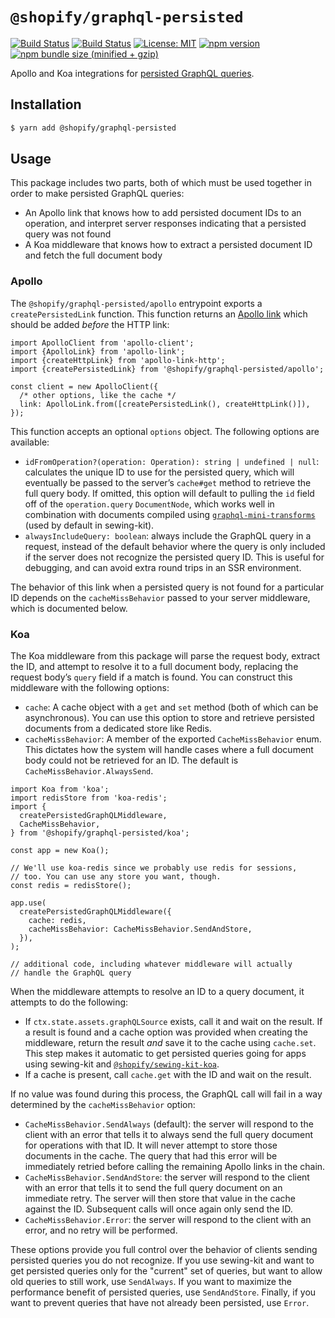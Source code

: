 # `@shopify/graphql-persisted`

[![Build Status](https://github.com/Shopify/quilt/workflows/Node-CI/badge.svg?branch=master)](https://github.com/Shopify/quilt/actions?query=workflow%3ANode-CI)
[![Build Status](https://github.com/Shopify/quilt/workflows/Ruby-CI/badge.svg?branch=master)](https://github.com/Shopify/quilt/actions?query=workflow%3ARuby-CI)
[![License: MIT](https://img.shields.io/badge/License-MIT-green.svg)](LICENSE.md) [![npm version](https://badge.fury.io/js/%40shopify%2Fgraphql-persisted.svg)](https://badge.fury.io/js/%40shopify%2Fgraphql-persisted.svg) [![npm bundle size (minified + gzip)](https://img.shields.io/bundlephobia/minzip/@shopify/graphql-persisted.svg)](https://img.shields.io/bundlephobia/minzip/@shopify/graphql-persisted.svg)

Apollo and Koa integrations for [persisted GraphQL queries](https://blog.apollographql.com/persisted-graphql-queries-with-apollo-client-119fd7e6bba5).

## Installation

```bash
$ yarn add @shopify/graphql-persisted
```

## Usage

This package includes two parts, both of which must be used together in order to make persisted GraphQL queries:

- An Apollo link that knows how to add persisted document IDs to an operation, and interpret server responses indicating that a persisted query was not found
- A Koa middleware that knows how to extract a persisted document ID and fetch the full document body

### Apollo

The `@shopify/graphql-persisted/apollo` entrypoint exports a `createPersistedLink` function. This function returns an [Apollo link](https://www.apollographql.com/docs/link/) which should be added _before_ the HTTP link:

```tsx
import ApolloClient from 'apollo-client';
import {ApolloLink} from 'apollo-link';
import {createHttpLink} from 'apollo-link-http';
import {createPersistedLink} from '@shopify/graphql-persisted/apollo';

const client = new ApolloClient({
  /* other options, like the cache */
  link: ApolloLink.from([createPersistedLink(), createHttpLink()]),
});
```

This function accepts an optional `options` object. The following options are available:

- `idFromOperation?(operation: Operation): string | undefined | null`: calculates the unique ID to use for the persisted query, which will eventually be passed to the server’s `cache#get` method to retrieve the full query body. If omitted, this option will default to pulling the `id` field off of the `operation.query` `DocumentNode`, which works well in combination with documents compiled using [`graphql-mini-transforms`](https://github.com/Shopify/graphql-tools-web/tree/master/packages/graphql-mini-transforms) (used by default in sewing-kit).
- `alwaysIncludeQuery: boolean`: always include the GraphQL query in a request, instead of the default behavior where the query is only included if the server does not recognize the persisted query ID. This is useful for debugging, and can avoid extra round trips in an SSR environment.

The behavior of this link when a persisted query is not found for a particular ID depends on the `cacheMissBehavior` passed to your server middleware, which is documented below.

### Koa

The Koa middleware from this package will parse the request body, extract the ID, and attempt to resolve it to a full document body, replacing the request body’s `query` field if a match is found. You can construct this middleware with the following options:

- `cache`: A cache object with a `get` and `set` method (both of which can be asynchronous). You can use this option to store and retrieve persisted documents from a dedicated store like Redis.
- `cacheMissBehavior`: A member of the exported `CacheMissBehavior` enum. This dictates how the system will handle cases where a full document body could not be retrieved for an ID. The default is `CacheMissBehavior.AlwaysSend`.

```tsx
import Koa from 'koa';
import redisStore from 'koa-redis';
import {
  createPersistedGraphQLMiddleware,
  CacheMissBehavior,
} from '@shopify/graphql-persisted/koa';

const app = new Koa();

// We'll use koa-redis since we probably use redis for sessions,
// too. You can use any store you want, though.
const redis = redisStore();

app.use(
  createPersistedGraphQLMiddleware({
    cache: redis,
    cacheMissBehavior: CacheMissBehavior.SendAndStore,
  }),
);

// additional code, including whatever middleware will actually
// handle the GraphQL query
```

When the middleware attempts to resolve an ID to a query document, it attempts to do the following:

- If `ctx.state.assets.graphQLSource` exists, call it and wait on the result. If a result is found and a cache option was provided when creating the middleware, return the result _and_ save it to the cache using `cache.set`. This step makes it automatic to get persisted queries going for apps using sewing-kit and [`@shopify/sewing-kit-koa`](https://github.com/Shopify/quilt/tree/master/packages/sewing-kit-koa).
- If a cache is present, call `cache.get` with the ID and wait on the result.

If no value was found during this process, the GraphQL call will fail in a way determined by the `cacheMissBehavior` option:

- `CacheMissBehavior.SendAlways` (default): the server will respond to the client with an error that tells it to always send the full query document for operations with that ID. It will never attempt to store those documents in the cache. The query that had this error will be immediately retried before calling the remaining Apollo links in the chain.
- `CacheMissBehavior.SendAndStore`: the server will respond to the client with an error that tells it to send the full query document on an immediate retry. The server will then store that value in the cache against the ID. Subsequent calls will once again only send the ID.
- `CacheMissBehavior.Error`: the server will respond to the client with an error, and no retry will be performed.

These options provide you full control over the behavior of clients sending persisted queries you do not recognize. If you use sewing-kit and want to get persisted queries only for the "current" set of queries, but want to allow old queries to still work, use `SendAlways`. If you want to maximize the performance benefit of persisted queries, use `SendAndStore`. Finally, if you want to prevent queries that have not already been persisted, use `Error`.
